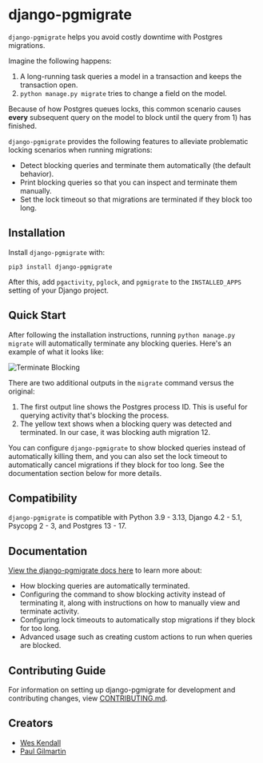 # django-pgmigrate

`django-pgmigrate` helps you avoid costly downtime with Postgres migrations.

Imagine the following happens:

1. A long-running task queries a model in a transaction and keeps the transaction open.
2. `python manage.py migrate` tries to change a field on the model.

Because of how Postgres queues locks, this common scenario causes **every** subsequent query on the model to block until the query from 1) has finished.

`django-pgmigrate` provides the following features to alleviate problematic locking scenarios when running migrations:

* Detect blocking queries and terminate them automatically (the default behavior).
* Print blocking queries so that you can inspect and terminate them manually.
* Set the lock timeout so that migrations are terminated if they block too long.

## Installation

Install `django-pgmigrate` with:

    pip3 install django-pgmigrate

After this, add `pgactivity`, `pglock`, and `pgmigrate` to the `INSTALLED_APPS` setting of your Django project.

## Quick Start

After following the installation instructions, running `python manage.py migrate` will automatically terminate any blocking queries. Here's an example of what it looks like:

![Terminate Blocking](docs/static/terminate_blocking.png)

There are two additional outputs in the `migrate` command versus the original:

1. The first output line shows the Postgres process ID. This is useful for querying activity that's blocking the process.
2. The yellow text shows when a blocking query was detected and terminated. In our case, it was blocking auth migration 12.

You can configure `django-pgmigrate` to show blocked queries instead of automatically killing them, and you can also set the lock timeout to automatically cancel migrations if they block for too long. See the documentation section below for more details.

## Compatibility

`django-pgmigrate` is compatible with Python 3.9 - 3.13, Django 4.2 - 5.1, Psycopg 2 - 3, and Postgres 13 - 17.

## Documentation

[View the django-pgmigrate docs here](https://django-pgmigrate.readthedocs.io) to learn more about:

* How blocking queries are automatically terminated.
* Configuring the command to show blocking activity instead of terminating it, along with instructions on how to manually view and terminate activity.
* Configuring lock timeouts to automatically stop migrations if they block for too long.
* Advanced usage such as creating custom actions to run when queries are blocked.

## Contributing Guide

For information on setting up django-pgmigrate for development and contributing changes, view [CONTRIBUTING.md](CONTRIBUTING.md).

## Creators

- [Wes Kendall](https://github.com/wesleykendall)
- [Paul Gilmartin](https://github.com/PaulGilmartin)
